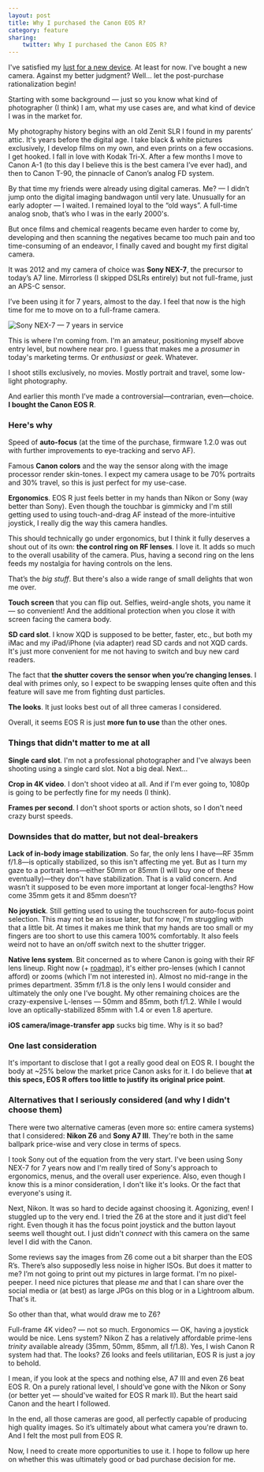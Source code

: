 ```yaml
---
layout: post
title: Why I purchased the Canon EOS R?
category: feature
sharing:
    twitter: Why I purchased the Canon EOS R?
---
```


I've satisfied my [lust for a new device](https://quickcoffee.net/The-Lust-for-a-New-Device-as-an-Excuse-for-Not-Being-Creative.html). At least for now. I've bought a new camera. Against my better judgment? Well... let the post-purchase rationalization begin!

Starting with some background — just so you know what kind of photographer (I think) I am, what my use cases are, and what kind of device I was in the market for.

My photography history begins with an old Zenit SLR I found in my parents’ attic. It's years before the digital age. I take black & white pictures exclusively, I develop films on my own, and even prints on a few occasions. I get hooked. I fall in love with Kodak Tri-X. After a few months I move to Canon A-1 (to this day I believe this is the best camera I’ve ever had), and then to Canon T-90, the pinnacle of Canon’s analog FD system.  

By that time my friends were already using digital cameras. Me? — I didn’t jump onto the digital imaging bandwagon until very late. Unusually for an early adopter — I waited. I remained loyal to the “old ways”. A full-time analog snob, that’s who I was in the early 2000's.

But once films and chemical reagents became even harder to come by, developing and then scanning the negatives became too much pain and too time-consuming of an endeavor, I finally caved and bought my first digital camera.

It was 2012 and my camera of choice was **Sony NEX-7**, the precursor to today’s A7 line. Mirrorless (I skipped DSLRs entirely) but not full-frame, just an APS-C sensor.

I’ve been using it for 7 years, almost to the day. I feel that now is the high time for me to move on to a full-frame camera. 

![Sony NEX-7 — 7 years in service](https://quickcoffee.net/images/posts/nex7-history.jpg)

This is where I'm coming from. I'm an amateur, positioning myself above entry level, but nowhere near pro. I guess that makes me a _prosumer_ in today's marketing terms. Or _enthusiast_ or _geek_. Whatever.

I shoot stills exclusively, no movies. Mostly portrait and travel, some low-light photography.

And earlier this month I’ve made a controversial—contrarian, even—choice. **I bought the Canon EOS R**.

### Here's why

Speed of **auto-focus** (at the time of the purchase, firmware 1.2.0 was out with further improvements to eye-tracking and servo AF).

Famous **Canon colors** and the way the sensor along with the image processor render skin-tones. I expect my camera usage to be 70% portraits and 30% travel, so this is just perfect for my use-case.

**Ergonomics**. EOS R just feels better in my hands than Nikon or Sony (way better than Sony). Even though the touchbar is gimmicky and I'm still getting used to using touch-and-drag AF instead of the more-intuitive joystick, I really dig the way this camera handles.

This should technically go under ergonomics, but I think it fully deserves a shout out of its own: **the control ring on RF lenses**. I love it. It adds so much to the overall usability of the camera. Plus, having a second ring on the lens feeds my nostalgia for having controls on the lens.

That’s the _big stuff_. But there's also a wide range of small delights that won me over.

**Touch screen** that you can flip out. Selfies, weird-angle shots, you name it — so convenient! And the additional protection when you close it with screen facing the camera body.

**SD card slot**. I know XQD is supposed to be better, faster, etc., but both my iMac and my iPad/iPhone (via adapter) read SD cards and not XQD cards. It's just more convenient for me not having to switch and buy new card readers.

The fact that **the shutter covers the sensor when you’re changing lenses**. I deal with primes only, so I expect to be swapping lenses quite often and this feature will save me from fighting dust particles.

**The looks**. It just looks best out of all three cameras I considered.

Overall, it seems EOS R is just **more fun to use** than the other ones. 

### Things that didn't matter to me at all

**Single card slot**. I'm not a professional photographer and I've always been shooting using a single card slot. Not a big deal. Next...

**Crop in 4K video**. I don't shoot video at all. And if I'm ever going to, 1080p is going to be perfectly fine for my needs (I think). 

**Frames per second**. I don't shoot sports or action shots, so I don't need crazy burst speeds.

### Downsides that do matter, but not deal-breakers

**Lack of in-body image stabilization**. So far, the only lens I have—RF 35mm f/1.8—is optically stabilized, so this isn't affecting me yet. But as I turn my gaze to a portrait lens—either 50mm or 85mm (I will buy one of these eventually)—they don't have stabilization. That is a valid concern. And wasn’t it supposed to be even more important at longer focal-lengths? How come 35mm gets it and 85mm doesn’t?

**No joystick**. Still getting used to using the touchscreen for auto-focus point selection. This may not be an issue later, but for now, I'm struggling with that a little bit. At times it makes me think that my hands are too small or my fingers are too short to use this camera 100% comfortably.
It also feels weird not to have an on/off switch next to the shutter trigger.

**Native lens system**. Bit concerned as to where Canon is going with their RF lens lineup. Right now (+ [roadmap](https://www.digitalcameraworld.com/features/canon-rf-lens-roadmap)), it's either pro-lenses (which I cannot afford) or zooms (which I'm not interested in). Almost no mid-range in the primes department. 35mm f/1.8 is the only lens I would consider and ultimately the only one I’ve bought. My other remaining choices are the crazy-expensive L-lenses — 50mm and 85mm, both f/1.2. While I would love an optically-stabilized 85mm with 1.4 or even 1.8 aperture.

**iOS camera/image-transfer app** sucks big time. Why is it so bad?

### One last consideration

It's important to disclose that I got a really good deal on EOS R. I bought the body at ~25% below the market price Canon asks for it. I do believe that **at this specs, EOS R offers too little to justify its original price point**.

### Alternatives that I seriously considered (and why I didn't choose them)

There were two alternative cameras (even more so: entire camera systems) that I considered: **Nikon Z6** and **Sony A7 III**. They're both in the same ballpark price-wise and very close in terms of specs. 

I took Sony out of the equation from the very start. I've been using Sony NEX-7 for 7 years now and I'm really tired of Sony's approach to ergonomics, menus, and the overall user experience. Also, even though I know this is a minor consideration, I don't like it's looks. Or the fact that everyone's using it. 

Next, Nikon. It was so hard to decide against choosing it. Agonizing, even! I stuggled up to the very end. I tried the Z6 at the store and it just did't feel right. Even though it has the focus point joystick and the button layout seems well thought out. I just didn't _connect_ with this camera on the same level I did with the Canon.

Some reviews say the images from Z6 come out a bit sharper than the EOS R’s. There’s also supposedly less noise in higher ISOs. But does it matter to me? I’m not going to print out my pictures in large format. I'm no pixel-peeper. I need nice pictures that please _me_ and that I can share over the social media or (at best) as large JPGs on this blog or in a Lightroom album. That's it.

So other than that, what would draw me to Z6? 

Full-frame 4K video? — not so much. Ergonomics — OK, having a joystick would be nice. Lens system? Nikon Z has a relatively affordable prime-lens _trinity_ available already (35mm, 50mm, 85mm, all f/1.8). Yes, I wish Canon R system had that. The looks? Z6 looks and feels utilitarian, EOS R is just a joy to behold.

I mean, if you look at the specs and nothing else, A7 III and even Z6 beat EOS R. On a purely rational level, I should’ve gone with the Nikon or Sony (or better yet — should've waited for EOS R mark II). But the heart said Canon and the heart I followed.

In the end, all those cameras are good, all perfectly capable of producing high quality images. So it’s ultimately about what camera you're drawn to. And I felt the most pull from EOS R.

Now, I need to create more opportunities to use it. I hope to follow up here on whether this was ultimately good or bad purchase decision for me.